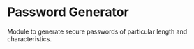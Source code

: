 # Password Generator

Module to generate secure passwords of particular length and characteristics.
